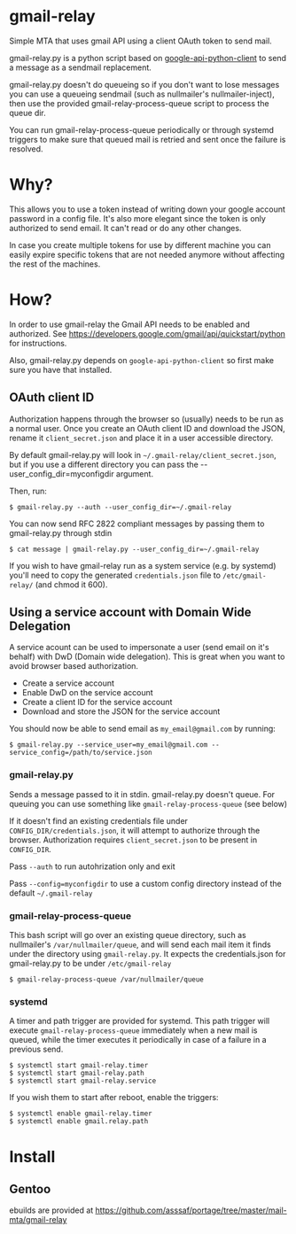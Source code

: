 # gmail-relay
Simple MTA that uses gmail API using a client OAuth token to send mail.

gmail-relay.py is a python script based on [google-api-python-client](https://github.com/google/google-api-python-client
) to send a message as a sendmail replacement.

gmail-relay.py doesn't do queueing so if you don't want to lose messages you can use a queueing sendmail (such as
nullmailer's nullmailer-inject), then use the provided gmail-relay-process-queue script to process the queue dir.

You can run gmail-relay-process-queue periodically or through systemd triggers to make sure that queued
mail is retried and sent once the failure is resolved.

# Why?
This allows you to use a token instead of writing down your google account password in a config file.
It's also more elegant since the token is only authorized to send email. It can't read or do any other
changes.

In case you create multiple tokens for use by different machine you can easily expire specific tokens
that are not needed anymore without affecting the rest of the machines.

# How?
In order to use gmail-relay the Gmail API needs to be enabled and authorized.
See https://developers.google.com/gmail/api/quickstart/python for instructions.

Also, gmail-relay.py depends on `google-api-python-client` so first make sure you have that installed.

## OAuth client ID
Authorization happens through the browser so (usually) needs to be run as a normal user.
Once you create an OAuth client ID and download the JSON, rename it `client_secret.json`
and place it in a user accessible directory.

By default gmail-relay.py will look in `~/.gmail-relay/client_secret.json`, but if you use a different
directory you can pass the --user_config_dir=myconfigdir argument.

Then, run:

    $ gmail-relay.py --auth --user_config_dir=~/.gmail-relay

You can now send RFC 2822 compliant messages by passing them to gmail-relay.py through stdin

    $ cat message | gmail-relay.py --user_config_dir=~/.gmail-relay

If you wish to have gmail-relay run as a system service (e.g. by systemd) you'll need to
copy the generated `credentials.json` file to `/etc/gmail-relay/` (and chmod it 600).

## Using a service account with Domain Wide Delegation
A service acount can be used to impersonate a user (send email on it's behalf) with DwD (Domain wide
delegation). This is great when you want to avoid browser based authorization.

* Create a service account
* Enable DwD on the service account
* Create a client ID for the service account
* Download and store the JSON for the service account

You should now be able to send email as `my_email@gmail.com` by running:

    $ gmail-relay.py --service_user=my_email@gmail.com --service_config=/path/to/service.json

### gmail-relay.py
Sends a message passed to it in stdin.
gmail-relay.py doesn't queue. For queuing you can use something like `gmail-relay-process-queue` (see below)

If it doesn't find an existing credentials file under `CONFIG_DIR/credentials.json`, it will attempt to
authorize through the browser. Authorization requires `client_secret.json` to be present in `CONFIG_DIR`.

Pass `--auth` to run autohrization only and exit

Pass `--config=myconfigdir` to use a custom config directory instead of the default `~/.gmail-relay`

### gmail-relay-process-queue
This bash script will go over an existing queue directory, such as nullmailer's `/var/nullmailer/queue`, and
will send each mail item it finds under the directory using `gmail-relay.py`.
It expects the credentials.json for gmail-relay.py to be under `/etc/gmail-relay`

    $ gmail-relay-process-queue /var/nullmailer/queue

### systemd
A timer and path trigger are provided for systemd. This path trigger will execute `gmail-relay-process-queue`
immediately when a new mail is queued, while the timer executes it periodically in case of a failure in a
previous send.

    $ systemctl start gmail-relay.timer
    $ systemctl start gmail-relay.path
    $ systemctl start gmail-relay.service

If you wish them to start after reboot, enable the triggers:

    $ systemctl enable gmail-relay.timer
    $ systemctl enable gmail.relay.path

# Install
## Gentoo
ebuilds are provided at https://github.com/asssaf/portage/tree/master/mail-mta/gmail-relay
